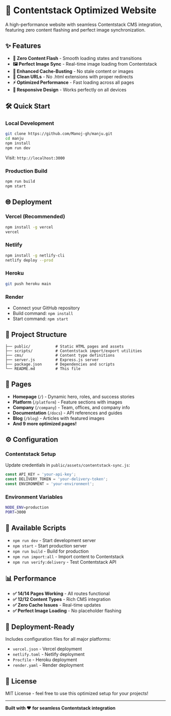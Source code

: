 # 🚀 Contentstack Optimized Website

A high-performance website with seamless Contentstack CMS integration, featuring zero content flashing and perfect image synchronization.

## ✨ Features

- **🎯 Zero Content Flash** - Smooth loading states and transitions
- **🖼️ Perfect Image Sync** - Real-time image loading from Contentstack  
- **🚀 Enhanced Cache-Busting** - No stale content or images
- **🔗 Clean URLs** - No .html extensions with proper redirects
- **⚡ Optimized Performance** - Fast loading across all pages
- **📱 Responsive Design** - Works perfectly on all devices

## 🛠️ Quick Start

### Local Development
```bash
git clone https://github.com/Manoj-gh/manju.git
cd manju
npm install
npm run dev
```

Visit: `http://localhost:3000`

### Production Build
```bash
npm run build
npm start
```

## 🌐 Deployment

### Vercel (Recommended)
```bash
npm install -g vercel
vercel
```

### Netlify
```bash
npm install -g netlify-cli  
netlify deploy --prod
```

### Heroku
```bash
git push heroku main
```

### Render
- Connect your GitHub repository
- Build command: `npm install`
- Start command: `npm start`

## 📁 Project Structure

```
├── public/           # Static HTML pages and assets
├── scripts/          # Contentstack import/export utilities  
├── cms/              # Content type definitions
├── server.js         # Express.js server
├── package.json      # Dependencies and scripts
└── README.md         # This file
```

## 🎨 Pages

- **Homepage** (`/`) - Dynamic hero, roles, and success stories
- **Platform** (`/platform`) - Feature sections with images
- **Company** (`/company`) - Team, offices, and company info  
- **Documentation** (`/docs`) - API references and guides
- **Blog** (`/blog`) - Articles with featured images
- **And 9 more optimized pages!**

## ⚙️ Configuration

### Contentstack Setup
Update credentials in `public/assets/contentstack-sync.js`:
```javascript
const API_KEY = 'your-api-key';
const DELIVERY_TOKEN = 'your-delivery-token';
const ENVIRONMENT = 'your-environment';
```

### Environment Variables
```bash
NODE_ENV=production
PORT=3000
```

## 🔧 Available Scripts

- `npm run dev` - Start development server
- `npm start` - Start production server  
- `npm run build` - Build for production
- `npm run import:all` - Import content to Contentstack
- `npm run verify:delivery` - Test Contentstack API

## 📊 Performance

- **✅ 14/14 Pages Working** - All routes functional
- **✅ 12/12 Content Types** - Rich CMS integration  
- **✅ Zero Cache Issues** - Real-time updates
- **✅ Perfect Image Loading** - No placeholder flashing

## 🚀 Deployment-Ready

Includes configuration files for all major platforms:
- `vercel.json` - Vercel deployment
- `netlify.toml` - Netlify deployment  
- `Procfile` - Heroku deployment
- `render.yaml` - Render deployment

## 📝 License

MIT License - feel free to use this optimized setup for your projects!

---

**Built with ❤️ for seamless Contentstack integration**